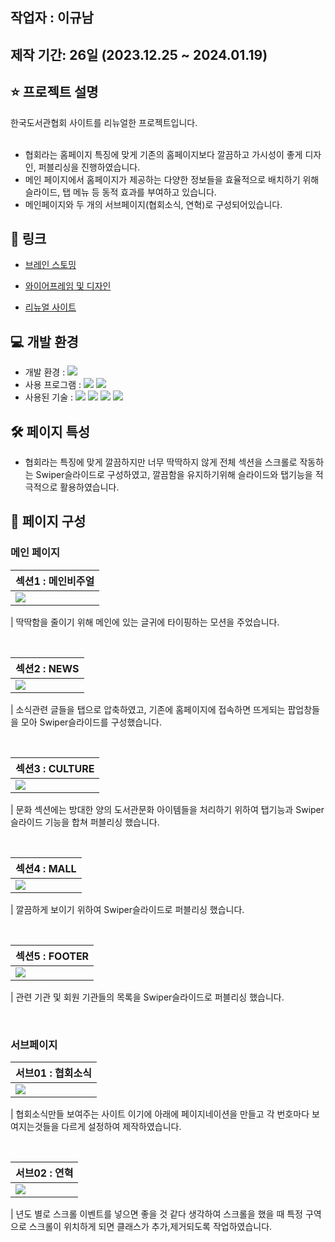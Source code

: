 ## 작업자 : 이규남

## 제작 기간: 26일 (2023.12.25 ~ 2024.01.19)

## ⭐️ 프로젝트 설명

한국도서관협회 사이트를 리뉴얼한 프로젝트입니다.<br/><br/>

- 협회라는 홈페이지 특징에 맞게 기존의 홈페이지보다 깔끔하고 가시성이 좋게 디자인, 퍼블리싱을 진행하였습니다.
- 메인 페이지에서 홈페이지가 제공하는 다양한 정보들을 효율적으로 배치하기 위해 슬라이드, 탭 메뉴 등 동적 효과를 부여하고 있습니다.
- 메인페이지와 두 개의 서브페이지(협회소식, 연혁)로 구성되어있습니다.

## 🚀 링크

- [브레인 스토밍](https://www.figma.com/file/ZxMTA65g3AHpps8madhEzo/%EC%95%84%EC%9D%B4%EB%94%94%EC%96%B4-%EB%B0%9C%EC%83%81?type=whiteboard&node-id=0%3A1&t=7kQcNFmVooZpVx2K-1)

- [와이어프레임 및 디자인](https://www.figma.com/file/O7j6WcaZVkyak8hxTMvUDa/%EC%9D%B4%EA%B7%9C%EB%82%A8_%ED%8F%AC%ED%8A%B8%ED%8F%B4%EB%A6%AC%EC%98%A4?type=design&node-id=0%3A1&mode=design&t=N8KoW3Fnu1FH8tnR-1)
- [리뉴얼 사이트](https://rbska9810.github.io/project02/) <br>
## 💻 개발 환경

- 개발 환경 : <img src="https://img.shields.io/badge/windows10-0078D6?style=flat-square&logo=windows10&logoColor=white"/>
- 사용 프로그램 : <img src="https://img.shields.io/badge/Vs code-007ACC?style=flat-square&logo=visualstudiocode&logoColor=white"/> <img src="https://img.shields.io/badge/figma-F24E1E?style=flat-square&logo=figma&logoColor=white"/>
- 사용된 기술 :
  <img src="https://img.shields.io/badge/html5-E34F26?style=flat-square&logo=html5&logoColor=white"> <img src="https://img.shields.io/badge/css3-1572B6?style=flat-square&logo=css3&logoColor=white"> <img src="https://img.shields.io/badge/JavaScript-F7DF1E?style=flat-square&logo=JavaScript&logoColor=white"> <img src="https://img.shields.io/badge/Swiper-6332F6?style=flat-square&logo=Swiper&logoColor=white">

## 🛠️ 페이지 특성

- 협회라는 특징에 맞게 깔끔하지만 너무 딱딱하지 않게 전체 섹션을 스크롤로 작동하는 Swiper슬라이드로 구성하였고, 
  깔끔함을 유지하기위해 슬라이드와 탭기능을 적극적으로 활용하였습니다.

## 👀 페이지 구성

### 메인 페이지

| 섹션1 : 메인비주얼                                                                                                      |
| :---------------------------------------------------------------------------------------------------------------------- |
| <img src= "https://github.com/rbska9810/Korean-Library-Association/assets/152961789/41d29527-6725-4da3-8f6e-f42b1d035d57"> |


| 딱딱함을 줄이기 위해 메인에 있는 글귀에 타이핑하는 모션을 주었습니다.

<br>

| 섹션2 : NEWS                                                                                              |
| :------------------------------------------------------------------------------------------------------------------------ |
| <img src="https://private-user-images.githubusercontent.com/152961789/299142922-a4e33d09-1801-4bc7-aa7b-148e9b4d652f.gif?jwt=eyJhbGciOiJIUzI1NiIsInR5cCI6IkpXVCJ9.eyJpc3MiOiJnaXRodWIuY29tIiwiYXVkIjoicmF3LmdpdGh1YnVzZXJjb250ZW50LmNvbSIsImtleSI6ImtleTUiLCJleHAiOjE3MDk3NzcyMTksIm5iZiI6MTcwOTc3NjkxOSwicGF0aCI6Ii8xNTI5NjE3ODkvMjk5MTQyOTIyLWE0ZTMzZDA5LTE4MDEtNGJjNy1hYTdiLTE0OGU5YjRkNjUyZi5naWY_WC1BbXotQWxnb3JpdGhtPUFXUzQtSE1BQy1TSEEyNTYmWC1BbXotQ3JlZGVudGlhbD1BS0lBVkNPRFlMU0E1M1BRSzRaQSUyRjIwMjQwMzA3JTJGdXMtZWFzdC0xJTJGczMlMkZhd3M0X3JlcXVlc3QmWC1BbXotRGF0ZT0yMDI0MDMwN1QwMjAxNTlaJlgtQW16LUV4cGlyZXM9MzAwJlgtQW16LVNpZ25hdHVyZT0xM2Q4YTRmNzJhOTQ2MDdjYmZkMmM3ZWM2NzA4ZjUwNzc0OWFhYmE1OTQ0ZmZhMTBjYjBlYjBmYjYyYjlhNTA2JlgtQW16LVNpZ25lZEhlYWRlcnM9aG9zdCZhY3Rvcl9pZD0wJmtleV9pZD0wJnJlcG9faWQ9MCJ9.u2vlR2hWP6MHc5-b9BoTNNBJ_tg27w-I6UwN8xmUMBk"> |

| 소식관련 글들을 탭으로 압축하였고, 기존에 홈페이지에 접속하면 뜨게되는 팝업창들을 모아 Swiper슬라이드를 구성했습니다.

<br>

| 섹션3 : CULTURE                                                                                                           |
| :----------------------------------------------------------------------------------------------------------------------- |
| <img src="https://private-user-images.githubusercontent.com/152961789/299144674-664dacf7-0caf-4b06-8122-e8aa7d4fab39.gif?jwt=eyJhbGciOiJIUzI1NiIsInR5cCI6IkpXVCJ9.eyJpc3MiOiJnaXRodWIuY29tIiwiYXVkIjoicmF3LmdpdGh1YnVzZXJjb250ZW50LmNvbSIsImtleSI6ImtleTUiLCJleHAiOjE3MDk3NzcyMTksIm5iZiI6MTcwOTc3NjkxOSwicGF0aCI6Ii8xNTI5NjE3ODkvMjk5MTQ0Njc0LTY2NGRhY2Y3LTBjYWYtNGIwNi04MTIyLWU4YWE3ZDRmYWIzOS5naWY_WC1BbXotQWxnb3JpdGhtPUFXUzQtSE1BQy1TSEEyNTYmWC1BbXotQ3JlZGVudGlhbD1BS0lBVkNPRFlMU0E1M1BRSzRaQSUyRjIwMjQwMzA3JTJGdXMtZWFzdC0xJTJGczMlMkZhd3M0X3JlcXVlc3QmWC1BbXotRGF0ZT0yMDI0MDMwN1QwMjAxNTlaJlgtQW16LUV4cGlyZXM9MzAwJlgtQW16LVNpZ25hdHVyZT04YWZkNzY5Nzc2MWY2Y2RjMzU2MzFiNDA2NjUyZmE5YzE0NzdjYmQ1YWEyOWZlMDFkZGQ2ZWRiMTZkZmVkYjc1JlgtQW16LVNpZ25lZEhlYWRlcnM9aG9zdCZhY3Rvcl9pZD0wJmtleV9pZD0wJnJlcG9faWQ9MCJ9.I2TH7X05LQCXESNELLq7yi0fo_punCLNa4omv9ra4cc"> |

| 문화 섹션에는 방대한 양의 도서관문화 아이템들을 처리하기 위하여 탭기능과 Swiper슬라이드 기능을 합쳐 퍼블리싱 했습니다.

<br>

| 섹션4 : MALL                                                                                                           |
| :--------------------------------------------------------------------------------------------------------------------- |
| <img src="https://private-user-images.githubusercontent.com/152961789/299144712-69736dd7-9f16-4f5a-a80c-5dd3f9d4b104.gif?jwt=eyJhbGciOiJIUzI1NiIsInR5cCI6IkpXVCJ9.eyJpc3MiOiJnaXRodWIuY29tIiwiYXVkIjoicmF3LmdpdGh1YnVzZXJjb250ZW50LmNvbSIsImtleSI6ImtleTUiLCJleHAiOjE3MDk3NzcyMTksIm5iZiI6MTcwOTc3NjkxOSwicGF0aCI6Ii8xNTI5NjE3ODkvMjk5MTQ0NzEyLTY5NzM2ZGQ3LTlmMTYtNGY1YS1hODBjLTVkZDNmOWQ0YjEwNC5naWY_WC1BbXotQWxnb3JpdGhtPUFXUzQtSE1BQy1TSEEyNTYmWC1BbXotQ3JlZGVudGlhbD1BS0lBVkNPRFlMU0E1M1BRSzRaQSUyRjIwMjQwMzA3JTJGdXMtZWFzdC0xJTJGczMlMkZhd3M0X3JlcXVlc3QmWC1BbXotRGF0ZT0yMDI0MDMwN1QwMjAxNTlaJlgtQW16LUV4cGlyZXM9MzAwJlgtQW16LVNpZ25hdHVyZT1lYzAxZDZjOWRlMTdmYWNmZjc4NGUxMTE4ODg1MjMyOTc2N2I1NzM4YWUwYWU4OGNmODNhYzE0YTc3NzY5NTY3JlgtQW16LVNpZ25lZEhlYWRlcnM9aG9zdCZhY3Rvcl9pZD0wJmtleV9pZD0wJnJlcG9faWQ9MCJ9.XTuk8fn8QXBJfgHvmYUErhB7WbQQGgVrZyGlr1oq9pw"> |

| 깔끔하게 보이기 위하여 Swiper슬라이드로 퍼블리싱 했습니다.

<br>

| 섹션5 : FOOTER                                                                                                        |
| :------------------------------------------------------------------------------------------------------------------------ |
| <img src="https://private-user-images.githubusercontent.com/152961789/299144742-efa64dfb-8cb7-46d8-9b43-0274345c5834.gif?jwt=eyJhbGciOiJIUzI1NiIsInR5cCI6IkpXVCJ9.eyJpc3MiOiJnaXRodWIuY29tIiwiYXVkIjoicmF3LmdpdGh1YnVzZXJjb250ZW50LmNvbSIsImtleSI6ImtleTUiLCJleHAiOjE3MDk3NzcyMTksIm5iZiI6MTcwOTc3NjkxOSwicGF0aCI6Ii8xNTI5NjE3ODkvMjk5MTQ0NzQyLWVmYTY0ZGZiLThjYjctNDZkOC05YjQzLTAyNzQzNDVjNTgzNC5naWY_WC1BbXotQWxnb3JpdGhtPUFXUzQtSE1BQy1TSEEyNTYmWC1BbXotQ3JlZGVudGlhbD1BS0lBVkNPRFlMU0E1M1BRSzRaQSUyRjIwMjQwMzA3JTJGdXMtZWFzdC0xJTJGczMlMkZhd3M0X3JlcXVlc3QmWC1BbXotRGF0ZT0yMDI0MDMwN1QwMjAxNTlaJlgtQW16LUV4cGlyZXM9MzAwJlgtQW16LVNpZ25hdHVyZT03YjdhMDI0NzdlNjJmMTBiMTA1NDY2ZWI3MzFlYzQ2ZDQxYTQyYWM4ODZhZWNhMTYyODJhMGVlODRhM2NlYzk1JlgtQW16LVNpZ25lZEhlYWRlcnM9aG9zdCZhY3Rvcl9pZD0wJmtleV9pZD0wJnJlcG9faWQ9MCJ9.IXjWkHxZcweJ9DIyz1wDdl0ur6gZ1ElKTQCR9aTn27Q"> |

| 관련 기관 및 회원 기관들의 목록을 Swiper슬라이드로 퍼블리싱 했습니다.

<br>

### 서브페이지

| 서브01 : 협회소식                                                                                                        |
| :------------------------------------------------------------------------------------------------------------------------ |
| <img src="https://private-user-images.githubusercontent.com/152961789/299145672-2530de65-5cb5-4087-8ad8-93f2f9849433.gif?jwt=eyJhbGciOiJIUzI1NiIsInR5cCI6IkpXVCJ9.eyJpc3MiOiJnaXRodWIuY29tIiwiYXVkIjoicmF3LmdpdGh1YnVzZXJjb250ZW50LmNvbSIsImtleSI6ImtleTUiLCJleHAiOjE3MDk3NzcyMTksIm5iZiI6MTcwOTc3NjkxOSwicGF0aCI6Ii8xNTI5NjE3ODkvMjk5MTQ1NjcyLTI1MzBkZTY1LTVjYjUtNDA4Ny04YWQ4LTkzZjJmOTg0OTQzMy5naWY_WC1BbXotQWxnb3JpdGhtPUFXUzQtSE1BQy1TSEEyNTYmWC1BbXotQ3JlZGVudGlhbD1BS0lBVkNPRFlMU0E1M1BRSzRaQSUyRjIwMjQwMzA3JTJGdXMtZWFzdC0xJTJGczMlMkZhd3M0X3JlcXVlc3QmWC1BbXotRGF0ZT0yMDI0MDMwN1QwMjAxNTlaJlgtQW16LUV4cGlyZXM9MzAwJlgtQW16LVNpZ25hdHVyZT00OGZkODg1MjliYTVjYTI4MGQ3MmRjMGY5MTI1NzVmODM5Mzk0ZjIzNzU4NTRkYzQ0NzhjYTg4NGE3YzU0OGZhJlgtQW16LVNpZ25lZEhlYWRlcnM9aG9zdCZhY3Rvcl9pZD0wJmtleV9pZD0wJnJlcG9faWQ9MCJ9.4Ebn3FL5RjqamZNJzQmQ8DyneFdEShqfSYjSuAo5u5w"> |

| 협회소식만들 보여주는 사이트 이기에 아래에 페이지네이션을 만들고 각 번호마다 보여지는것들을 다르게 설정하여 제작하였습니다.

<br>

| 서브02 : 연혁                                                                                                       |
| :---------------------------------------------------------------------------------------------------------------------- |
| <img src="https://private-user-images.githubusercontent.com/152961789/299145709-89b1a851-894d-458d-bf43-1b89c3aff4b0.gif?jwt=eyJhbGciOiJIUzI1NiIsInR5cCI6IkpXVCJ9.eyJpc3MiOiJnaXRodWIuY29tIiwiYXVkIjoicmF3LmdpdGh1YnVzZXJjb250ZW50LmNvbSIsImtleSI6ImtleTUiLCJleHAiOjE3MDk3NzcyMTksIm5iZiI6MTcwOTc3NjkxOSwicGF0aCI6Ii8xNTI5NjE3ODkvMjk5MTQ1NzA5LTg5YjFhODUxLTg5NGQtNDU4ZC1iZjQzLTFiODljM2FmZjRiMC5naWY_WC1BbXotQWxnb3JpdGhtPUFXUzQtSE1BQy1TSEEyNTYmWC1BbXotQ3JlZGVudGlhbD1BS0lBVkNPRFlMU0E1M1BRSzRaQSUyRjIwMjQwMzA3JTJGdXMtZWFzdC0xJTJGczMlMkZhd3M0X3JlcXVlc3QmWC1BbXotRGF0ZT0yMDI0MDMwN1QwMjAxNTlaJlgtQW16LUV4cGlyZXM9MzAwJlgtQW16LVNpZ25hdHVyZT1lYzMwM2Q5NTczMjExZTY2N2VkOTVlZGM3NGRiMzVjZjg4Y2EzMDYzYmU3MGJmMzI2MmVkYjQ2NzVkNTVhMjYyJlgtQW16LVNpZ25lZEhlYWRlcnM9aG9zdCZhY3Rvcl9pZD0wJmtleV9pZD0wJnJlcG9faWQ9MCJ9.IB7j7AEHjPhu6V5q8MduxZ7IV5rk6Sn6m2VYaZw0oL4"> |

| 년도 별로 스크롤 이벤트를 넣으면 좋을 것 같다 생각하여 스크롤을 했을 때 특정 구역으로 스크롤이 위치하게 되면 클래스가 추가,제거되도록 작업하였습니다.
